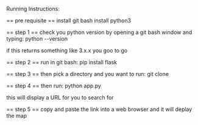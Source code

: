 Running Instructions:

== pre requisite == 
install git bash
install python3

== step 1 ==
check you python version by opening a git bash window and typing:
python --version 

if this returns something like 3.x.x you goo to go

== step 2 ==
run in git bash:
pip install flask 

== step 3 ==
then pick a directory and you want to run:
git clone <repo url>

== step 4 ==
then run:
python app.py

this will display a URL for you to search for 

== step 5 ==
copy and paste the link into a web browser and it will deplay the map
